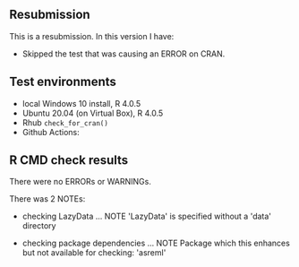 ## Resubmission
This is a resubmission. In this version I have:

* Skipped the test that was causing an ERROR on CRAN.

## Test environments
* local Windows 10 install, R 4.0.5
* Ubuntu 20.04 (on Virtual Box), R 4.0.5
* Rhub `check_for_cran()`
* Github Actions: 

## R CMD check results
There were no ERRORs or WARNINGs. 

There was 2 NOTEs:

* checking LazyData ... NOTE
  'LazyData' is specified without a 'data' directory

* checking package dependencies ... NOTE
  Package which this enhances but not available for checking: 'asreml'
  
  
